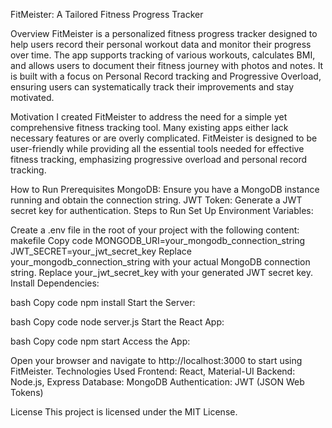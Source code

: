 FitMeister: A Tailored Fitness Progress Tracker

Overview
FitMeister is a personalized fitness progress tracker designed to help users record their personal workout data and monitor their progress over time. The app supports tracking of various workouts, calculates BMI, and allows users to document their fitness journey with photos and notes. It is built with a focus on Personal Record tracking and Progressive Overload, ensuring users can systematically track their improvements and stay motivated.

Motivation
I created FitMeister to address the need for a simple yet comprehensive fitness tracking tool. Many existing apps either lack necessary features or are overly complicated. FitMeister is designed to be user-friendly while providing all the essential tools needed for effective fitness tracking, emphasizing progressive overload and personal record tracking.

How to Run
Prerequisites
MongoDB: Ensure you have a MongoDB instance running and obtain the connection string.
JWT Token: Generate a JWT secret key for authentication.
Steps to Run
Set Up Environment Variables:

Create a .env file in the root of your project with the following content:
makefile
Copy code
MONGODB_URI=your_mongodb_connection_string
JWT_SECRET=your_jwt_secret_key
Replace your_mongodb_connection_string with your actual MongoDB connection string.
Replace your_jwt_secret_key with your generated JWT secret key.
Install Dependencies:

bash
Copy code
npm install
Start the Server:

bash
Copy code
node server.js
Start the React App:

bash
Copy code
npm start
Access the App:

Open your browser and navigate to http://localhost:3000 to start using FitMeister.
Technologies Used
Frontend: React, Material-UI
Backend: Node.js, Express
Database: MongoDB
Authentication: JWT (JSON Web Tokens)


License
This project is licensed under the MIT License.
